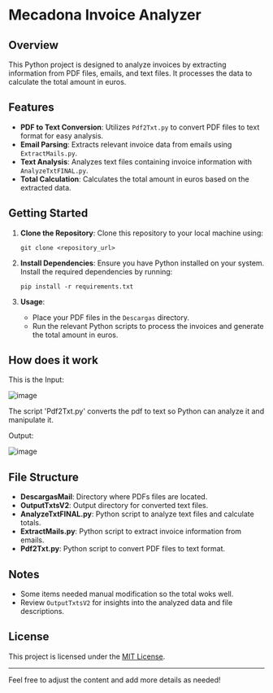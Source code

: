 # Mecadona Invoice Analyzer

## Overview

This Python project is designed to analyze invoices by extracting information from PDF files, emails, and text files. It processes the data to calculate the total amount in euros.

## Features

- **PDF to Text Conversion**: Utilizes `Pdf2Txt.py` to convert PDF files to text format for easy analysis.
- **Email Parsing**: Extracts relevant invoice data from emails using `ExtractMails.py`.
- **Text Analysis**: Analyzes text files containing invoice information with `AnalyzeTxtFINAL.py`.
- **Total Calculation**: Calculates the total amount in euros based on the extracted data.

## Getting Started

1. **Clone the Repository**: Clone this repository to your local machine using:
   ```
   git clone <repository_url>
   ```

2. **Install Dependencies**: Ensure you have Python installed on your system. Install the required dependencies by running:
   ```
   pip install -r requirements.txt
   ```

3. **Usage**: 
   - Place your PDF files in the `Descargas` directory.
   - Run the relevant Python scripts to process the invoices and generate the total amount in euros.

## How does it work

This is the Input:

![image](https://github.com/rickypcyt/ScriptPythonMercadona/assets/105986682/2e1550cb-b951-4cef-b7ab-76a758920e9f)

The script 'Pdf2Txt.py' converts the pdf to text so Python can analyze it and manipulate it.

Output:

![image](https://github.com/rickypcyt/ScriptPythonMercadona/assets/105986682/b4193772-5a0e-4c57-a9b3-ae41ad36774d)


## File Structure

- **DescargasMail**: Directory where PDFs files are located.
- **OutputTxtsV2**: Output directory for converted text files.
- **AnalyzeTxtFINAL.py**: Python script to analyze text files and calculate totals.
- **ExtractMails.py**: Python script to extract invoice information from emails.
- **Pdf2Txt.py**: Python script to convert PDF files to text format.

## Notes

- Some items needed manual modification so the total woks well.
- Review `OutputTxtsV2` for insights into the analyzed data and file descriptions.

## License

This project is licensed under the [MIT License](LICENSE).

---

Feel free to adjust the content and add more details as needed!
